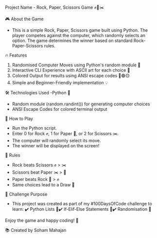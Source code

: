Project Name - Rock, Paper, Scissors Game ✊📄✂️


🎮 About the Game
- This is a simple Rock, Paper, Scissors game built using Python. The player competes against the computer, which randomly selects an option. The game determines the winner based on standard Rock-Paper-Scissors rules.

🔥 Features
1. Randomised Computer Moves using Python's random module 🎲
2. Interactive CLI Experience with ASCII art for each choice 🎨
3. Colored Output for results using ANSI escape codes 🔴🟢🟡
4. Simple and Beginner-Friendly implementation 💡

🛠 Technologies Used
-Python 🐍
- Random module (random.randint()) for generating computer choices
- ANSI Escape Codes for colored terminal output

🚀 How to Play
- Run the Python script.
- Enter 0 for Rock ✊, 1 for Paper 📄, or 2 for Scissors ✂️.
- The computer will randomly select its move.
- The winner will be displayed on the screen!

📌 Rules
- Rock beats Scissors ✊ > ✂️
- Scissors beat Paper ✂️ > 📄
- Paper beats Rock 📄 > ✊
- Same choices lead to a Draw 🤝

🎯 Challenge Purpose
- This project was created as part of my #100DaysOfCode challenge to learn:
✔️ Python Lists 📜✔️ If-Elif-Else Statements 🤖✔️ Randomisation 🎲

Enjoy the game and happy coding! 🚀

📚 Created by Soham Mahajan
